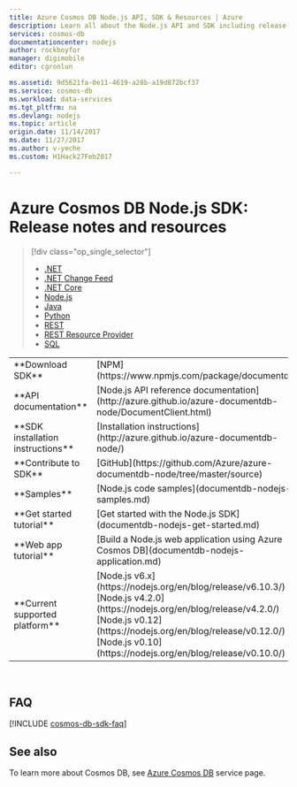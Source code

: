```yaml
---
title: Azure Cosmos DB Node.js API, SDK & Resources | Azure
description: Learn all about the Node.js API and SDK including release dates, retirement dates, and changes made between each version of the Azure Cosmos DB Node.js SDK.
services: cosmos-db
documentationcenter: nodejs
author: rockboyfor
manager: digimobile
editor: cgronlun

ms.assetid: 9d5621fa-0e11-4619-a28b-a19d872bcf37
ms.service: cosmos-db
ms.workload: data-services
ms.tgt_pltfrm: na
ms.devlang: nodejs
ms.topic: article
origin.date: 11/14/2017
ms.date: 11/27/2017
ms.author: v-yeche
ms.custom: H1Hack27Feb2017

---
```

# Azure Cosmos DB Node.js SDK: Release notes and resources
> [!div class="op_single_selector"]
> * [.NET](documentdb-sdk-dotnet.md)
> * [.NET Change Feed](documentdb-sdk-dotnet-changefeed.md)
> * [.NET Core](documentdb-sdk-dotnet-core.md)
> * [Node.js](documentdb-sdk-node.md)
> * [Java](documentdb-sdk-java.md)
> * [Python](documentdb-sdk-python.md)
> * [REST](https://docs.microsoft.com/rest/api/documentdb/)
> * [REST Resource Provider](https://docs.microsoft.com/rest/api/documentdbresourceprovider/)
> * [SQL](../cosmos-db/documentdb-sql-query-reference.md)
> 
> 

<table>

<tr><td>**Download SDK**</td><td>[NPM](https://www.npmjs.com/package/documentdb)</td></tr>

<tr><td>**API documentation**</td><td>[Node.js API reference documentation](http://azure.github.io/azure-documentdb-node/DocumentClient.html)</td></tr>

<tr><td>**SDK installation instructions**</td><td>[Installation instructions](http://azure.github.io/azure-documentdb-node/)</td></tr>

<tr><td>**Contribute to SDK**</td><td>[GitHub](https://github.com/Azure/azure-documentdb-node/tree/master/source)</td></tr>

<tr><td>**Samples**</td><td>[Node.js code samples](documentdb-nodejs-samples.md)</td></tr>

<tr><td>**Get started tutorial**</td><td>[Get started with the Node.js SDK](documentdb-nodejs-get-started.md)</td></tr>

<tr><td>**Web app tutorial**</td><td>[Build a Node.js web application using Azure Cosmos DB](documentdb-nodejs-application.md)</td></tr>

<tr><td>**Current supported platform**</td><td> 
[Node.js v6.x](https://nodejs.org/en/blog/release/v6.10.3/)<br/> 
[Node.js v4.2.0](https://nodejs.org/en/blog/release/v4.2.0/)<br/> 
[Node.js v0.12](https://nodejs.org/en/blog/release/v0.12.0/)<br/> 
[Node.js v0.10](https://nodejs.org/en/blog/release/v0.10.0/) 
</td></tr>
</table></br>

<!-- Not Available ## Release notes -->
<!-- Not Available ## Release & Retirement Dates -->

## FAQ
[!INCLUDE [cosmos-db-sdk-faq](../../includes/cosmos-db-sdk-faq.md)]

## See also
To learn more about Cosmos DB, see [Azure Cosmos DB](https://www.azure.cn/home/features/cosmos-db/) service page.

<!--Update_Description: update meta properties, wroding update -->